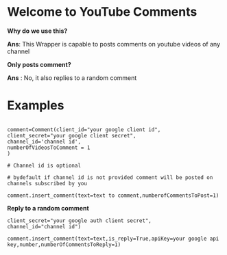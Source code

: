 # Welcome to YouTube Comments

**Why do we use this?**

 **Ans**: This Wrapper is capable to posts comments on youtube videos of any channel

**Only posts comment?**

 **Ans** : No, it   also replies to a random comment


# Examples

```from ytcomment import Comment

comment=Comment(client_id="your google client id",
client_secret="your google client secret",
channel_id='channel id',
numberOfVideosToComment = 1
)

# Channel id is optional

# bydefault if channel id is not provided comment will be posted on channels subscribed by you

comment.insert_comment(text=text to comment,numberofCommentsToPost=1)
```


**Reply to a random comment**

```comment=Comment(client_id="your google auth client id",
client_secret="your google auth client secret",
channel_id="channel id")

comment.insert_comment(text=text,is_reply=True,apiKey=your google api key,number,numberOfCommentsToReply=1)
```



